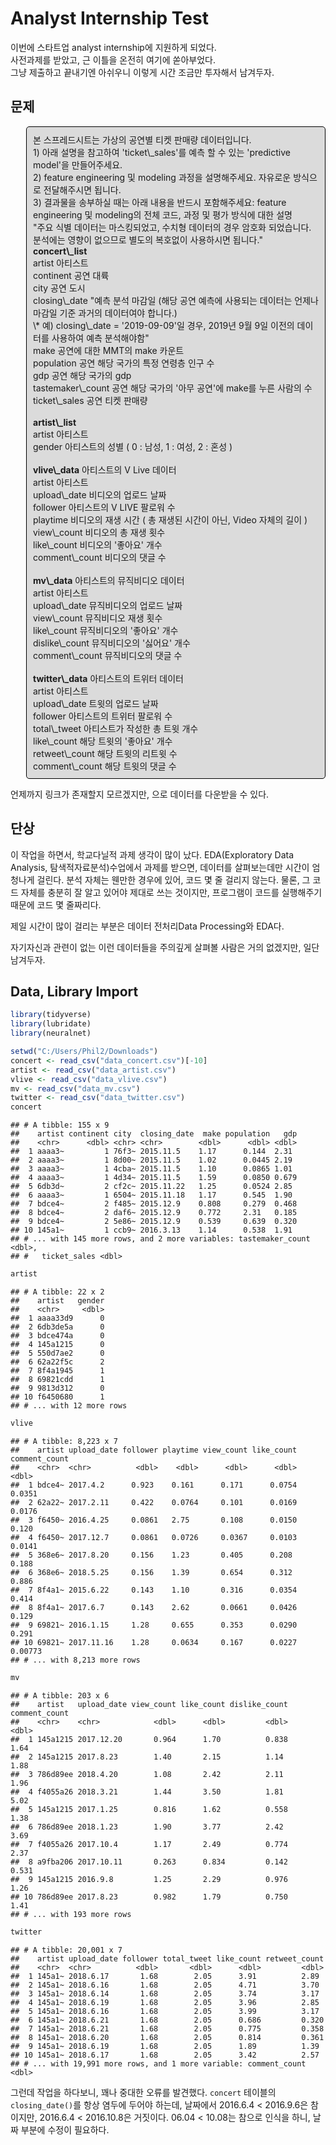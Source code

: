 Analyst Internship Test
=======================

이번에 스타트업 analyst internship에 지원하게 되었다. <br /> 사전과제를 받았고, 근 이틀을 온전히 여기에 쏟아부었다. <br /> 그냥 제출하고 끝내기엔 아쉬우니 이렇게 시간 조금만 투자해서 남겨두자. <br />

<style>
p.comment {
background-color: #DBDBDB;
padding: 10px;
border: 1px solid black;
margin-left: 25px;
border-radius: 5px;
}

</style>
문제
----

<p class="comment">
본 스프레드시트는 가상의 공연별 티켓 판매량 데이터입니다. <br /> 1) 아래 설명을 참고하여 'ticket\_sales'를 예측 할 수 있는 'predictive model'을 만들어주세요. <br /> 2) feature engineering 및 modeling 과정을 설명해주세요. 자유로운 방식으로 전달해주시면 됩니다. <br /> 3) 결과물을 송부하실 때는 아래 내용을 반드시 포함해주세요: feature engineering 및 modeling의 전체 코드, 과정 및 평가 방식에 대한 설명 <br /> "주요 식별 데이터는 마스킹되었고, 수치형 데이터의 경우 암호화 되었습니다. 분석에는 영향이 없으므로 별도의 복호없이 사용하시면 됩니다." <br /> <strong>concert\_list</strong> <br /> artist 아티스트 <br /> continent 공연 대륙 <br /> city 공연 도시 <br /> closing\_date "예측 분석 마감일 (해당 공연 예측에 사용되는 데이터는 언제나 마감일 기준 과거의 데이터여야 합니다.) <br /> \* 예) closing\_date = '2019-09-09'일 경우, 2019년 9월 9일 이전의 데이터를 사용하여 예측 분석해야함" <br /> make 공연에 대한 MMT의 make 카운트 <br /> population 공연 해당 국가의 특정 연령층 인구 수 <br /> gdp 공연 해당 국가의 gdp <br /> tastemaker\_count 공연 해당 국가의 '아무 공연'에 make를 누른 사람의 수 <br /> ticket\_sales 공연 티켓 판매량 <br /> <br /> <strong>artist\_list</strong> <br /> artist 아티스트 <br /> gender 아티스트의 성별 ( 0 : 남성, 1 : 여성, 2 : 혼성 ) <br /> <br /> <strong>vlive\_data</strong> 아티스트의 V Live 데이터 <br /> artist 아티스트 <br /> upload\_date 비디오의 업로드 날짜 <br /> follower 아티스트의 V LIVE 팔로워 수 <br /> playtime 비디오의 재생 시간 ( 총 재생된 시간이 아닌, Video 자체의 길이 ) <br /> view\_count 비디오의 총 재생 횟수 <br /> like\_count 비디오의 '좋아요' 개수 <br /> comment\_count 비디오의 댓글 수 <br /> <br /> <strong>mv\_data</strong> 아티스트의 뮤직비디오 데이터 <br /> artist 아티스트 <br /> upload\_date 뮤직비디오의 업로드 날짜 <br /> view\_count 뮤직비디오 재생 횟수 <br /> like\_count 뮤직비디오의 '좋아요' 개수 <br /> dislike\_count 뮤직비디오의 '싫어요' 개수 <br /> comment\_count 뮤직비디오의 댓글 수 <br /> <br /> <strong>twitter\_data</strong> 아티스트의 트위터 데이터 <br /> artist 아티스트 <br /> upload\_date 트윗의 업로드 날짜 <br /> follower 아티스트의 트위터 팔로워 수 <br /> total\_tweet 아티스트가 작성한 총 트윗 개수 <br /> like\_count 해당 트윗의 '좋아요' 개수 <br /> retweet\_count 해당 트윗의 리트윗 수 <br /> comment\_count 해당 트윗의 댓글 수 <br />
</p>
언제까지 링크가 존재할지 모르겠지만, <https://bit.ly/2n69uPE> 으로 데이터를 다운받을 수 있다.

단상
----

이 작업을 하면서, 학교다닐적 과제 생각이 많이 났다. EDA(Exploratory Data Analysis, 탐색적자료분석)수업에서 과제를 받으면, 데이터를 살펴보는데만 시간이 엄청나게 걸린다. 분석 자체는 웬만한 경우에 있어, 코드 몇 줄 걸리지 않는다. 물론, 그 코드 자체를 충분히 잘 알고 있어야 제대로 쓰는 것이지만, 프로그램이 코드를 실행해주기 때문에 코드 몇 줄짜리다.

제일 시간이 많이 걸리는 부분은 데이터 전처리Data Processing와 EDA다.

자기자신과 관련이 없는 이런 데이터들을 주의깊게 살펴볼 사람은 거의 없겠지만, 일단 남겨두자.

Data, Library Import
--------------------

``` r
library(tidyverse)
library(lubridate)
library(neuralnet)

setwd("C:/Users/Phil2/Downloads")
concert <- read_csv("data_concert.csv")[-10]
artist <- read_csv("data_artist.csv")
vlive <- read_csv("data_vlive.csv")
mv <- read_csv("data_mv.csv")
twitter <- read_csv("data_twitter.csv")
concert
```

    ## # A tibble: 155 x 9
    ##    artist continent city  closing_date  make population   gdp
    ##    <chr>      <dbl> <chr> <chr>        <dbl>      <dbl> <dbl>
    ##  1 aaaa3~         1 76f3~ 2015.11.5    1.17      0.144  2.31 
    ##  2 aaaa3~         1 8d00~ 2015.11.5    1.02      0.0445 2.19 
    ##  3 aaaa3~         1 4cba~ 2015.11.5    1.10      0.0865 1.01 
    ##  4 aaaa3~         1 4d34~ 2015.11.5    1.59      0.0850 0.679
    ##  5 6db3d~         2 cf2c~ 2015.11.22   1.25      0.0524 2.85 
    ##  6 aaaa3~         1 6504~ 2015.11.18   1.17      0.545  1.90 
    ##  7 bdce4~         2 f485~ 2015.12.9    0.808     0.279  0.468
    ##  8 bdce4~         2 daf6~ 2015.12.9    0.772     2.31   0.185
    ##  9 bdce4~         2 5e86~ 2015.12.9    0.539     0.639  0.320
    ## 10 145a1~         1 ccb9~ 2016.3.13    1.14      0.538  1.91 
    ## # ... with 145 more rows, and 2 more variables: tastemaker_count <dbl>,
    ## #   ticket_sales <dbl>

``` r
artist
```

    ## # A tibble: 22 x 2
    ##    artist   gender
    ##    <chr>     <dbl>
    ##  1 aaaa33d9      0
    ##  2 6db3de5a      0
    ##  3 bdce474a      0
    ##  4 145a1215      0
    ##  5 550d7ae2      0
    ##  6 62a22f5c      2
    ##  7 8f4a1945      1
    ##  8 69821cdd      1
    ##  9 9813d312      0
    ## 10 f6450680      1
    ## # ... with 12 more rows

``` r
vlive
```

    ## # A tibble: 8,223 x 7
    ##    artist upload_date follower playtime view_count like_count comment_count
    ##    <chr>  <chr>          <dbl>    <dbl>      <dbl>      <dbl>         <dbl>
    ##  1 bdce4~ 2017.4.2      0.923    0.161      0.171      0.0754       0.0351 
    ##  2 62a22~ 2017.2.11     0.422    0.0764     0.101      0.0169       0.0176 
    ##  3 f6450~ 2016.4.25     0.0861   2.75       0.108      0.0150       0.120  
    ##  4 f6450~ 2017.12.7     0.0861   0.0726     0.0367     0.0103       0.0141 
    ##  5 368e6~ 2017.8.20     0.156    1.23       0.405      0.208        0.188  
    ##  6 368e6~ 2018.5.25     0.156    1.39       0.654      0.312        0.886  
    ##  7 8f4a1~ 2015.6.22     0.143    1.10       0.316      0.0354       0.414  
    ##  8 8f4a1~ 2017.6.7      0.143    2.62       0.0661     0.0426       0.129  
    ##  9 69821~ 2016.1.15     1.28     0.655      0.353      0.0290       0.291  
    ## 10 69821~ 2017.11.16    1.28     0.0634     0.167      0.0227       0.00773
    ## # ... with 8,213 more rows

``` r
mv
```

    ## # A tibble: 203 x 6
    ##    artist   upload_date view_count like_count dislike_count comment_count
    ##    <chr>    <chr>            <dbl>      <dbl>         <dbl>         <dbl>
    ##  1 145a1215 2017.12.20       0.964      1.70          0.838         1.64 
    ##  2 145a1215 2017.8.23        1.40       2.15          1.14          1.88 
    ##  3 786d89ee 2018.4.20        1.08       2.42          2.11          1.96 
    ##  4 f4055a26 2018.3.21        1.44       3.50          1.81          5.02 
    ##  5 145a1215 2017.1.25        0.816      1.62          0.558         1.38 
    ##  6 786d89ee 2018.1.23        1.90       3.77          2.42          3.69 
    ##  7 f4055a26 2017.10.4        1.17       2.49          0.774         2.37 
    ##  8 a9fba206 2017.10.11       0.263      0.834         0.142         0.531
    ##  9 145a1215 2016.9.8         1.25       2.29          0.976         1.26 
    ## 10 786d89ee 2017.8.23        0.982      1.79          0.750         1.41 
    ## # ... with 193 more rows

``` r
twitter
```

    ## # A tibble: 20,001 x 7
    ##    artist upload_date follower total_tweet like_count retweet_count
    ##    <chr>  <chr>          <dbl>       <dbl>      <dbl>         <dbl>
    ##  1 145a1~ 2018.6.17       1.68        2.05      3.91          2.89 
    ##  2 145a1~ 2018.6.16       1.68        2.05      4.71          3.70 
    ##  3 145a1~ 2018.6.14       1.68        2.05      3.74          3.17 
    ##  4 145a1~ 2018.6.19       1.68        2.05      3.96          2.85 
    ##  5 145a1~ 2018.6.16       1.68        2.05      3.99          3.17 
    ##  6 145a1~ 2018.6.21       1.68        2.05      0.686         0.320
    ##  7 145a1~ 2018.6.21       1.68        2.05      0.775         0.358
    ##  8 145a1~ 2018.6.20       1.68        2.05      0.814         0.361
    ##  9 145a1~ 2018.6.19       1.68        2.05      1.89          1.39 
    ## 10 145a1~ 2018.6.17       1.68        2.05      3.42          2.57 
    ## # ... with 19,991 more rows, and 1 more variable: comment_count <dbl>

그런데 작업을 하다보니, 꽤나 중대한 오류를 발견했다. `concert` 테이블의 `closing_date()`를 항상 염두에 두어야 하는데, 날짜에서 2016.6.4 &lt; 2016.9.6은 참이지만, 2016.6.4 &lt; 2016.10.8은 거짓이다. 06.04 &lt; 10.08는 참으로 인식을 하니, 날짜 부분에 수정이 필요하다.
